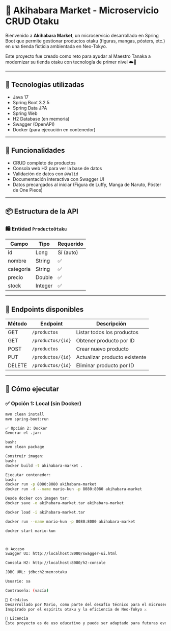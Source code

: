 # 🏪 Akihabara Market - Microservicio CRUD Otaku

Bienvenido a **Akihabara Market**, un microservicio desarrollado en Spring Boot que permite gestionar productos otaku (figuras, mangas, pósters, etc.) en una tienda ficticia ambientada en Neo-Tokyo.

Este proyecto fue creado como reto para ayudar al Maestro Tanaka a modernizar su tienda otaku con tecnología de primer nivel ☁️🗼

---

## 🚀 Tecnologías utilizadas

- Java 17
- Spring Boot 3.2.5
- Spring Data JPA
- Spring Web
- H2 Database (en memoria)
- Swagger (OpenAPI)
- Docker (para ejecución en contenedor)

---

## 🎯 Funcionalidades

- CRUD completo de productos
- Consola web H2 para ver la base de datos
- Validación de datos con `@Valid`
- Documentación interactiva con Swagger UI
- Datos precargados al iniciar (Figura de Luffy, Manga de Naruto, Póster de One Piece)

---

## 📦 Estructura de la API

### 🛍️ Entidad `ProductoOtaku`

| Campo      | Tipo    | Requerido |
|------------|---------|-----------|
| id         | Long    | Sí (auto) |
| nombre     | String  | ✅        |
| categoria  | String  | ✅        |
| precio     | Double  | ✅        |
| stock      | Integer | ✅        |

---

## 🔧 Endpoints disponibles

| Método | Endpoint              | Descripción                     |
|--------|-----------------------|---------------------------------|
| GET    | `/productos`          | Listar todos los productos      |
| GET    | `/productos/{id}`     | Obtener producto por ID         |
| POST   | `/productos`          | Crear nuevo producto            |
| PUT    | `/productos/{id}`     | Actualizar producto existente   |
| DELETE | `/productos/{id}`     | Eliminar producto por ID        |

---

## 🧪 Cómo ejecutar

### ✅ Opción 1: Local (sin Docker)

```bash
mvn clean install
mvn spring-boot:run

✅ Opción 2: Docker
Generar el .jar:

bash:
mvn clean package

Construir imagen:
bash:
docker build -t akihabara-market .

Ejecutar contenedor:
bash:
docker run -p 8080:8080 akihabara-market
docker run -d --name mario-kun -p 8080:8080 akihabara-market

Desde docker con imagen tar:
docker save -o akihabara-market.tar akihabara-market

docker load -i akihabara-market.tar

docker run --name mario-kun -p 8080:8080 akihabara-market

docker start mario-kun



🌐 Acceso
Swagger UI: http://localhost:8080/swagger-ui.html

Consola H2: http://localhost:8080/h2-console

JDBC URL: jdbc:h2:mem:otaku

Usuario: sa

Contraseña: (vacía)

👾 Créditos
Desarrollado por Mario, como parte del desafío técnico para el microservicio de la tienda Akihabara Market 🧑‍💻💥
Inspirado por el espíritu otaku y la eficiencia de Neo-Tokyo ⚔️

📁 Licencia
Este proyecto es de uso educativo y puede ser adaptado para futuras evoluciones o integraciones con bases de datos reales y seguridad avanzada.